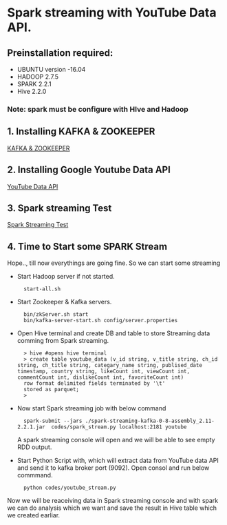# Spark streaming with YouTube Data API. 

## Preinstallation required:
* UBUNTU version -16.04
* HADOOP 2.7.5
* SPARK 2.2.1
* Hive 2.2.0

### Note: spark must be configure with HIve and Hadoop 

## 1. Installing KAFKA & ZOOKEEPER 
[KAFKA & ZOOKEEPER ](docs/Insatalling_kafka_and_zookeer.md
)

## 2. Installing Google Youtube Data API
[YouTube Data API](docs/Setting_up_YouTube_DATA_api.md
)
## 3. Spark streaming Test
[Spark Streaming Test](docs/Spark_stream_testing.md
)
## 4. Time to Start some SPARK Stream
<p> Hope.., till now everythings are going fine. So we can start some streaming</p>

* Start Hadoop server if not started.
    
        start-all.sh
* Start Zookeeper & Kafka servers.
        
        bin/zkServer.sh start
        bin/kafka-server-start.sh config/server.properties

* Open Hive terminal and create DB and table to store Streaming data comming from Spark streaming.

        > hive #opens hive terminal
        > create table youtube_data (v_id string, v_title string, ch_id string, ch_title string, categary_name string, publised_date timestamp, country string, likeCount int, viewCount int, commentCount int, dislikeCount int, favoriteCount int)
        row format delimited fields terminated by '\t' 
        stored as parquet;
        >


* Now start Spark streaming job with below command
    
        spark-submit --jars ./spark-streaming-kafka-0-8-assembly_2.11-2.2.1.jar  codes/spark_stream.py localhost:2181 youtube

    A spark streaming console will open and we will be able to see empty RDD output.


* Start Python Script with, which will extract data from YouTube data API  and send it to kafka broker port (9092).
Open consol and run below commmand.

        python codes/youtube_stream.py

Now we will be reaceiving data in Spark streaming console and with spark we can do analysis which we want and save the result in Hive table which we created earliar.




